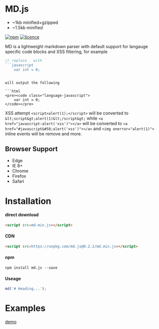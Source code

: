 # MD.js 

- ~1kb minified+gzipped
- ~1.5kb minified

[![npm](https://img.shields.io/npm/v/md.js.svg?style=flat)](https://www.npmjs.com/package/md.js) [![licence](https://img.shields.io/badge/licence-MIT-blue.svg?style=flat)](https://github.com/thysultan/md.js/blob/master/LICENSE.md)

MD is a lightweight markdown parser with default support for langauge specific code blocks and XSS filtering, for example

```javascript
// replace . with `
```javascript
	var int = 0;
```
```

will output the following

```html
<pre><code class="language-javascript">
	var int = 0;
</code></pre>
```

XSS attempt `<script>alert(1);</script>` will be converted to `&lt;script&gt;alert(1)&lt;/script&gt;`
while `<a href="javascript:alert('xss')"></a>` will be converted to `<a href="#javascript&#58;alert('xss')"></a>`
and `<img onerror="alert(1)">` inline events will be remove and more.

## Browser Support

* Edge
* IE 8+
* Chrome
* Firefox
* Safari

# Installation

#### direct download

```html
<script src=md.min.js></script>
```

#### CDN

```html
<script src=https://unpkg.com/md.js@0.2.2/md.min.js></script>
```

#### npm

```
npm install md.js --save
```

#### Useage

```javascript
md('# Heading...');
```

# Examples

[demo](https://rawgit.com/thysultan/md.js/master/examples/index.html)